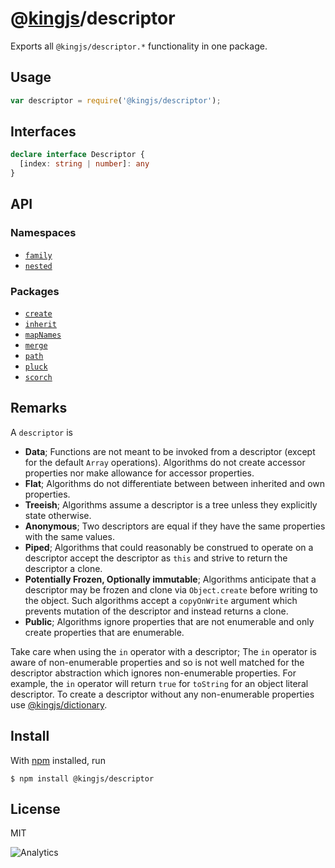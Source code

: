 # @[kingjs](https://www.npmjs.com/package/kingjs)/descriptor
Exports all `@kingjs/descriptor.*` functionality in one package.
## Usage
```js
var descriptor = require('@kingjs/descriptor');
```
## Interfaces
```ts
declare interface Descriptor {
  [index: string | number]: any
}
```
## API
### Namespaces
- [`family`][family]
- [`nested`][nested]

### Packages
- [`create`][create]
- [`inherit`][inherit]
- [`mapNames`][map-names]
- [`merge`][merge]
- [`path`][path]
- [`pluck`][pluck]
- [`scorch`][scorch]
## Remarks
A `descriptor` is
- **Data**; Functions are not meant to be invoked from a descriptor (except for the default `Array` operations). Algorithms do not create accessor properties nor make allowance for accessor properties.
- **Flat**; Algorithms do not differentiate between between inherited and own properties.
- **Treeish**; Algorithms assume a descriptor is a tree unless they explicitly state otherwise.
- **Anonymous**; Two descriptors are equal if they have the same properties with the same values. 
- **Piped**; Algorithms that could reasonably be construed to operate on a descriptor accept the descriptor as `this` and strive to return the descriptor a clone.
- **Potentially Frozen, Optionally immutable**; Algorithms anticipate that a descriptor may be frozen and clone via `Object.create` before writing to the object. Such algorithms accept a `copyOnWrite` argument which prevents mutation of the descriptor and instead returns a clone.
- **Public**; Algorithms ignore properties that are not enumerable and only create properties that are enumerable.

Take care when using the `in` operator with a descriptor; The `in` operator is aware of non-enumerable properties and so is not well matched for the descriptor abstraction which ignores non-enumerable properties. For example, the `in` operator will return `true` for `toString` for an object literal descriptor. To create a descriptor without any non-enumerable properties use [@kingjs/dictionary](https://www.npmjs.com/package/@kingjs/dictionary). 
## Install
With [npm](https://npmjs.org/) installed, run
```
$ npm install @kingjs/descriptor
```
## License
MIT

![Analytics](https://analytics.kingjs.net/descriptor)

  [family]: https://www.npmjs.com/package/@kingjs/descriptor.family
  [nested]: https://www.npmjs.com/package/@kingjs/descriptor.nested

  [create]: https://www.npmjs.com/package/@kingjs/descriptor.create
  [inherit]: https://www.npmjs.com/package/@kingjs/descriptor.inherit
  [map-names]: https://www.npmjs.com/package/@kingjs/descriptor.map-names
  [merge]: https://www.npmjs.com/package/@kingjs/descriptor.merge
  [path]: https://www.npmjs.com/package/@kingjs/descriptor.path
  [pluck]: https://www.npmjs.com/package/@kingjs/descriptor.pluck
  [scorch]: https://www.npmjs.com/package/@kingjs/descriptor.scorch
